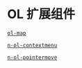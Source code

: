 # OL 扩展组件

[`ol-map`](./ol-map/index.md)

[`n-ol-contextmenu`](./n-ol-contextmenu/index.md)

[`n-ol-pointermove`](./n-ol-pointermove/index.md)
